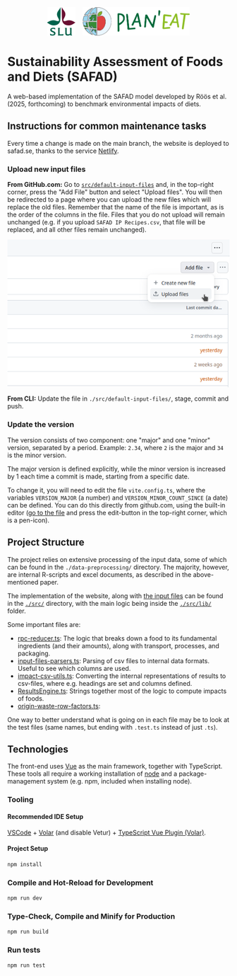 <div align="center">
  <img src="./docs/slu-logo.svg" width="64" height="64" alt="SLU logo"/>
  &nbsp;&nbsp;
  <img src="./docs/planeat-logo.png" width="244.74" height="64" alt="Plan'Eat logo"/>
</div>

# Sustainability Assessment of Foods and Diets (SAFAD)

A web-based implementation of the SAFAD model developed by Röös et al. (2025, forthcoming) to benchmark environmental impacts of diets.

## Instructions for common maintenance tasks

Every time a change is made on the main branch, the website is deployed to
safad.se, thanks to the service [Netlify](https://netlify.app).

### Upload new input files

**From GitHub.com:** Go to [`src/default-input-files`](src/default-input-files)
and, in the top-right corner, press the "Add File" button and select "Upload
files". You will then be redirected to a page where you can upload the new files
which will replace the old files. Remember that the name of the file is
important, as is the order of the columns in the file. Files that you do not
upload will remain unchanged (e.g. if you upload `SAFAD IP Recipes.csv`, that
file will be replaced, and all other files remain unchanged).

![Screenshot of location of Upload button](./docs/github-howto-upload-file.png)

**From CLI:** Update the file in `./src/default-input-files/`, stage, commit and
push.

### Update the version

The version consists of two component: one "major" and one "minor" version,
separated by a period. Example: `2.34`, where `2` is the major and `34` is the
minor version.

The major version is defined explicitly, while the minor version is increased by
1 each time a commit is made, starting from a specific date.

To change it, you will need to edit the file `vite.config.ts`, where the
variables `VERSION_MAJOR` (a number) and `VERSION_MINOR_COUNT_SINCE` (a date)
can be defined. You can do this directly from github.com, using the built-in
editor ([go to the file](./vite.config.ts) and press the edit-button in the
top-right corner, which is a pen-icon).

## Project Structure

The project relies on extensive processing of the input data, some of which can
be found in the `./data-preprocessing/` directory. The majority, however, are
internal R-scripts and excel documents, as described in the above-mentioned
paper.

The implementation of the website, along with [the input
files](./src/default-input-files/) can be found in the [`./src/`](./src/)
directory, with the main logic being inside the [`./src/lib/`](./src/lib)
folder.

Some important files are:

- [rpc-reducer.ts](./src/lib/rpc-reducer.ts): The logic that breaks down a food
to its fundamental ingredients (and their amounts), along with transport,
processes, and packaging.
- [input-files-parsers.ts](./src/lib/input-files-parsers.ts): Parsing of csv
files to internal data formats. Useful to see which columns are used.
- [impact-csv-utils.ts](./src/lib/impacts-csv-utils.ts): Converting the internal
representations of results to csv-files, where e.g. headings are set and
columns defined.
- [ResultsEngine.ts](./src/lib/ResultsEngine.ts): Strings together most of the
logic to compute impacts of foods.
- [origin-waste-row-factors.ts](./src/lib/origin-waste-row-factors.ts):

One way to better understand what is going on in each file may be to look at the
test files (same names, but ending with `.test.ts` instead of just `.ts`).

## Technologies

The front-end uses [Vue](vuejs.org/) as the main framework, together with
TypeScript. These tools all require a working installation of
[node](https://nodejs.org/en) and a package-management system (e.g. npm,
included when installing node).

### Tooling

#### Recommended IDE Setup

[VSCode](https://code.visualstudio.com/) +
[Volar](https://marketplace.visualstudio.com/items?itemName=Vue.volar) (and
disable Vetur) + [TypeScript Vue Plugin
(Volar)](https://marketplace.visualstudio.com/items?itemName=Vue.vscode-typescript-vue-plugin).

#### Project Setup

```sh
npm install
```

### Compile and Hot-Reload for Development

```sh
npm run dev
```

### Type-Check, Compile and Minify for Production

```sh
npm run build
```

### Run tests

```sh
npm run test
```

